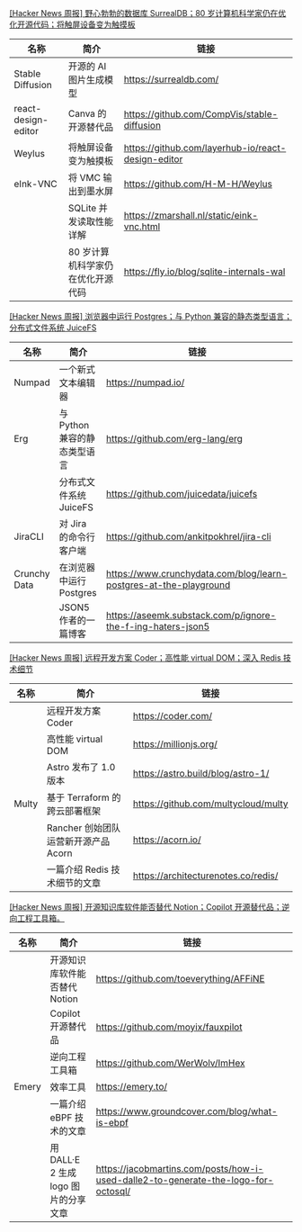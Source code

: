 [[Hacker News 周报] 野心勃勃的数据库 SurrealDB；80 岁计算机科学家仍在优化开源代码；将触屏设备变为触摸板](https://www.bilibili.com/video/BV1qa411G7kd)
            <table>            <theader>
                <th>名称</th>
                <th>简介</th>
                <th>链接</th>
            </theader>            <tbody>                <tr>
                    <td>Stable Diffusion</td>
                    <td>开源的 AI 图片生成模型</td>
                    <td>https://surrealdb.com/</td>
                </tr>                <tr>
                    <td>react-design-editor</td>
                    <td>Canva 的开源替代品</td>
                    <td>https://github.com/CompVis/stable-diffusion</td>
                </tr>                <tr>
                    <td>Weylus</td>
                    <td>将触屏设备变为触摸板</td>
                    <td>https://github.com/layerhub-io/react-design-editor</td>
                </tr>                <tr>
                    <td>eInk-VNC</td>
                    <td>将 VMC 输出到墨水屏</td>
                    <td>https://github.com/H-M-H/Weylus</td>
                </tr>                <tr>
                    <td></td>
                    <td>SQLite 并发读取性能详解</td>
                    <td>https://zmarshall.nl/static/eink-vnc.html</td>
                </tr>                <tr>
                    <td></td>
                    <td>80 岁计算机科学家仍在优化开源代码</td>
                    <td>https://fly.io/blog/sqlite-internals-wal</td>
                </tr>            </tbody>            </table>
[[Hacker News 周报] 浏览器中运行 Postgres；与 Python 兼容的静态类型语言；分布式文件系统 JuiceFS](https://www.bilibili.com/video/BV1bg411r7Fg)
            <table>            <theader>
                <th>名称</th>
                <th>简介</th>
                <th>链接</th>
            </theader>            <tbody>                <tr>
                    <td>Numpad</td>
                    <td>一个新式文本编辑器</td>
                    <td>https://numpad.io/</td>
                </tr>                <tr>
                    <td>Erg</td>
                    <td>与 Python 兼容的静态类型语言</td>
                    <td>https://github.com/erg-lang/erg</td>
                </tr>                <tr>
                    <td></td>
                    <td>分布式文件系统 JuiceFS</td>
                    <td>https://github.com/juicedata/juicefs</td>
                </tr>                <tr>
                    <td>JiraCLI</td>
                    <td>对 Jira 的命令行客户端</td>
                    <td>https://github.com/ankitpokhrel/jira-cli</td>
                </tr>                <tr>
                    <td>Crunchy Data</td>
                    <td>在浏览器中运行 Postgres</td>
                    <td>https://www.crunchydata.com/blog/learn-postgres-at-the-playground</td>
                </tr>                <tr>
                    <td></td>
                    <td>JSON5 作者的一篇博客</td>
                    <td>https://aseemk.substack.com/p/ignore-the-f-ing-haters-json5</td>
                </tr>            </tbody>            </table>
[[Hacker News 周报] 远程开发方案 Coder；高性能 virtual DOM；深入 Redis 技术细节](https://www.bilibili.com/video/BV1UB4y1t7cW)
            <table>            <theader>
                <th>名称</th>
                <th>简介</th>
                <th>链接</th>
            </theader>            <tbody>                <tr>
                    <td></td>
                    <td>远程开发方案 Coder</td>
                    <td>https://coder.com/</td>
                </tr>                <tr>
                    <td></td>
                    <td>高性能 virtual DOM</td>
                    <td>https://millionjs.org/</td>
                </tr>                <tr>
                    <td></td>
                    <td>Astro 发布了 1.0 版本</td>
                    <td>https://astro.build/blog/astro-1/</td>
                </tr>                <tr>
                    <td>Multy</td>
                    <td>基于 Terraform 的跨云部署框架</td>
                    <td>https://github.com/multycloud/multy</td>
                </tr>                <tr>
                    <td></td>
                    <td>Rancher 创始团队运营新开源产品 Acorn</td>
                    <td>https://acorn.io/</td>
                </tr>                <tr>
                    <td></td>
                    <td>一篇介绍 Redis 技术细节的文章</td>
                    <td>https://architecturenotes.co/redis/</td>
                </tr>            </tbody>            </table>
[[Hacker News 周报] 开源知识库软件能否替代 Notion；Copilot 开源替代品；逆向工程工具箱。](https://www.bilibili.com/video/BV1VN4y1j7Pd)
            <table>            <theader>
                <th>名称</th>
                <th>简介</th>
                <th>链接</th>
            </theader>            <tbody>                <tr>
                    <td></td>
                    <td>开源知识库软件能否替代 Notion</td>
                    <td>https://github.com/toeverything/AFFiNE</td>
                </tr>                <tr>
                    <td></td>
                    <td>Copilot 开源替代品</td>
                    <td>https://github.com/moyix/fauxpilot</td>
                </tr>                <tr>
                    <td></td>
                    <td>逆向工程工具箱</td>
                    <td>https://github.com/WerWolv/ImHex</td>
                </tr>                <tr>
                    <td>Emery</td>
                    <td>效率工具</td>
                    <td>https://emery.to/</td>
                </tr>                <tr>
                    <td></td>
                    <td>一篇介绍 eBPF 技术的文章</td>
                    <td>https://www.groundcover.com/blog/what-is-ebpf</td>
                </tr>                <tr>
                    <td></td>
                    <td>用 DALL·E 2 生成 logo 图片的分享文章</td>
                    <td>https://jacobmartins.com/posts/how-i-used-dalle2-to-generate-the-logo-for-octosql/</td>
                </tr>            </tbody>            </table>